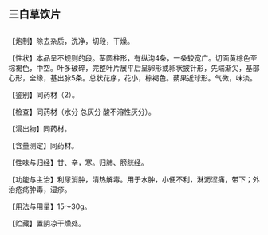## 三白草饮片

## 

## 

【炮制】除去杂质，洗净，切段，干燥。

【性状】本品呈不规则的段。茎圆柱形，有纵沟4条，一条较宽广。切面黄棕色至棕褐色，中空。叶多破碎，完整叶片展平后呈卵形或卵状披针形，先端渐尖，基部心形，全缘，基出脉5条。总状花序，花小，棕褐色。蒴果近球形。气微，味淡。

【鉴别】同药材（2）。

【检查】同药材（水分 总灰分 酸不溶性灰分）。

【浸出物】同药材。

【含量测定】同药材。

【性味与归经】甘、辛，寒。归肺、膀胱经。

【功能与主治】利尿消肿，清热解毒。用于水肿，小便不利，淋沥涩痛，带下；外治疮疡肿毒，湿疹。

【用法与用量】15～30g。

【贮藏】置阴凉干燥处。